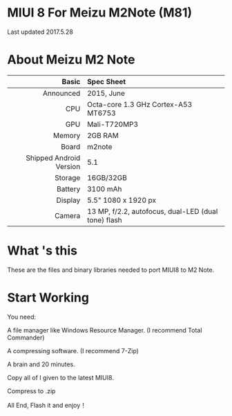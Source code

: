 # MIUI 8 For Meizu M2Note (M81)

Last updated 2017.5.28


# About Meizu M2 Note 


Basic   | Spec Sheet
-------:|:-------------------------
Announced | 2015, June
CPU     | Octa-core 1.3 GHz Cortex-A53 MT6753
GPU     | Mali-T720MP3
Memory  | 2GB RAM
Board   | m2note
Shipped Android Version | 5.1
Storage | 16GB/32GB
Battery | 3100 mAh
Display | 5.5" 1080 x 1920 px
Camera  | 13 MP, f/2.2, autofocus, dual-LED (dual tone) flash

# What 's this

These are the files and binary libraries needed to port MIUI8 to M2 Note.

# Start Working

You need:

A file manager like Windows Resource Manager. (I recommend Total Commander)
 
A compressing software. (I recommend 7-Zip)

A brain and 20 minutes.

Copy all of I given to the latest MIUI8.

Compress to .zip

All End, Flash it and enjoy！
